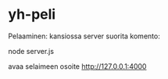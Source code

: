 # yh-peli

Pelaaminen:
kansiossa server suorita komento:

node server.js

avaa selaimeen osoite http://127.0.0.1:4000
